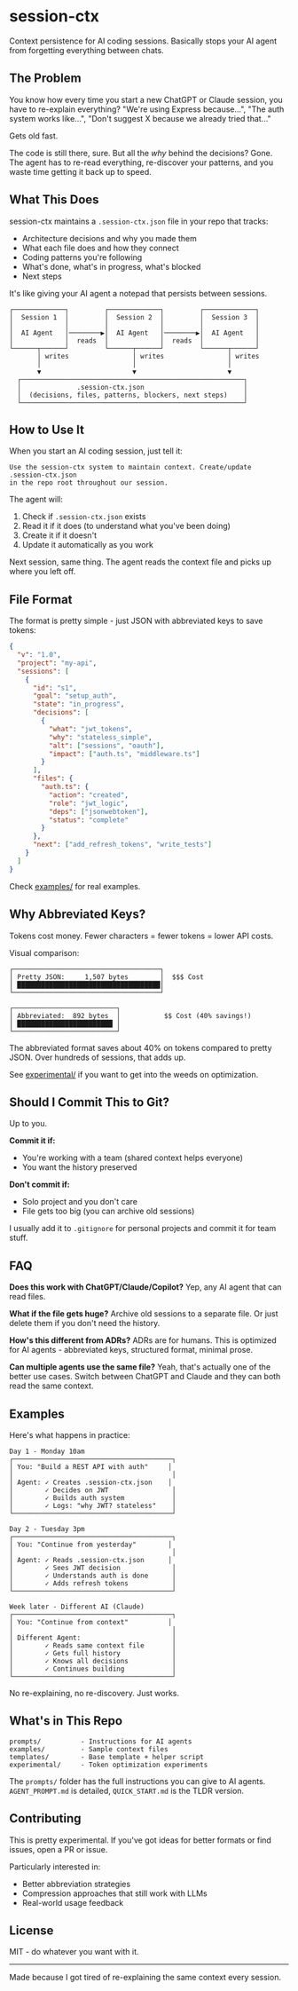# session-ctx

Context persistence for AI coding sessions. Basically stops your AI agent from forgetting everything between chats.

## The Problem

You know how every time you start a new ChatGPT or Claude session, you have to re-explain everything? "We're using Express because...", "The auth system works like...", "Don't suggest X because we already tried that..."

Gets old fast.

The code is still there, sure. But all the *why* behind the decisions? Gone. The agent has to re-read everything, re-discover your patterns, and you waste time getting it back up to speed.

## What This Does

session-ctx maintains a `.session-ctx.json` file in your repo that tracks:
- Architecture decisions and why you made them
- What each file does and how they connect
- Coding patterns you're following
- What's done, what's in progress, what's blocked
- Next steps

It's like giving your AI agent a notepad that persists between sessions.

```
┌─────────────┐         ┌─────────────┐         ┌─────────────┐
│  Session 1  │         │  Session 2  │         │  Session 3  │
│             │         │             │         │             │
│  AI Agent   │────────▶│  AI Agent   │────────▶│  AI Agent   │
│             │  reads  │             │  reads  │             │
└──────┬──────┘         └──────┬──────┘         └──────┬──────┘
       │ writes                │ writes                │ writes
       │                       │                       │
       ▼                       ▼                       ▼
  ┌────────────────────────────────────────────────────────┐
  │              .session-ctx.json                         │
  │  (decisions, files, patterns, blockers, next steps)    │
  └────────────────────────────────────────────────────────┘
```

## How to Use It

When you start an AI coding session, just tell it:

```
Use the session-ctx system to maintain context. Create/update .session-ctx.json
in the repo root throughout our session.
```

The agent will:
1. Check if `.session-ctx.json` exists
2. Read it if it does (to understand what you've been doing)
3. Create it if it doesn't
4. Update it automatically as you work

Next session, same thing. The agent reads the context file and picks up where you left off.

## File Format

The format is pretty simple - just JSON with abbreviated keys to save tokens:

```json
{
  "v": "1.0",
  "project": "my-api",
  "sessions": [
    {
      "id": "s1",
      "goal": "setup_auth",
      "state": "in_progress",
      "decisions": [
        {
          "what": "jwt_tokens",
          "why": "stateless_simple",
          "alt": ["sessions", "oauth"],
          "impact": ["auth.ts", "middleware.ts"]
        }
      ],
      "files": {
        "auth.ts": {
          "action": "created",
          "role": "jwt_logic",
          "deps": ["jsonwebtoken"],
          "status": "complete"
        }
      },
      "next": ["add_refresh_tokens", "write_tests"]
    }
  ]
}
```

Check [examples/](./examples) for real examples.

## Why Abbreviated Keys?

Tokens cost money. Fewer characters = fewer tokens = lower API costs.

Visual comparison:
```
┌─────────────────────────────────────┐
│ Pretty JSON:     1,507 bytes        │  $$$ Cost
│ ████████████████████████████████████│
└─────────────────────────────────────┘

┌──────────────────────────┐
│ Abbreviated:  892 bytes  │           $$ Cost (40% savings!)
│ ████████████████████████ │
└──────────────────────────┘
```

The abbreviated format saves about 40% on tokens compared to pretty JSON. Over hundreds of sessions, that adds up.

See [experimental/](./experimental) if you want to get into the weeds on optimization.

## Should I Commit This to Git?

Up to you.

**Commit it if:**
- You're working with a team (shared context helps everyone)
- You want the history preserved

**Don't commit if:**
- Solo project and you don't care
- File gets too big (you can archive old sessions)

I usually add it to `.gitignore` for personal projects and commit it for team stuff.

## FAQ

**Does this work with ChatGPT/Claude/Copilot?**
Yep, any AI agent that can read files.

**What if the file gets huge?**
Archive old sessions to a separate file. Or just delete them if you don't need the history.

**How's this different from ADRs?**
ADRs are for humans. This is optimized for AI agents - abbreviated keys, structured format, minimal prose.

**Can multiple agents use the same file?**
Yeah, that's actually one of the better use cases. Switch between ChatGPT and Claude and they can both read the same context.

## Examples

Here's what happens in practice:

```
Day 1 - Monday 10am
┌────────────────────────────────────────┐
│ You: "Build a REST API with auth"     │
│                                        │
│ Agent: ✓ Creates .session-ctx.json    │
│        ✓ Decides on JWT                │
│        ✓ Builds auth system            │
│        ✓ Logs: "why JWT? stateless"    │
└────────────────────────────────────────┘

Day 2 - Tuesday 3pm
┌────────────────────────────────────────┐
│ You: "Continue from yesterday"        │
│                                        │
│ Agent: ✓ Reads .session-ctx.json      │
│        ✓ Sees JWT decision             │
│        ✓ Understands auth is done      │
│        ✓ Adds refresh tokens           │
└────────────────────────────────────────┘

Week later - Different AI (Claude)
┌────────────────────────────────────────┐
│ You: "Continue from context"          │
│                                        │
│ Different Agent:                       │
│        ✓ Reads same context file       │
│        ✓ Gets full history             │
│        ✓ Knows all decisions           │
│        ✓ Continues building            │
└────────────────────────────────────────┘
```

No re-explaining, no re-discovery. Just works.

## What's in This Repo

```
prompts/          - Instructions for AI agents
examples/         - Sample context files
templates/        - Base template + helper script
experimental/     - Token optimization experiments
```

The `prompts/` folder has the full instructions you can give to AI agents. `AGENT_PROMPT.md` is detailed, `QUICK_START.md` is the TLDR version.

## Contributing

This is pretty experimental. If you've got ideas for better formats or find issues, open a PR or issue.

Particularly interested in:
- Better abbreviation strategies
- Compression approaches that still work with LLMs
- Real-world usage feedback

## License

MIT - do whatever you want with it.

---

Made because I got tired of re-explaining the same context every session.
